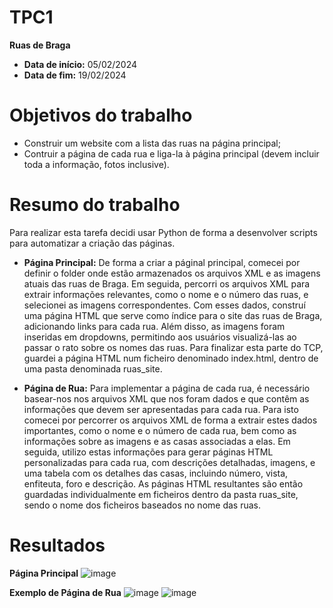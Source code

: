 # TPC1

**Ruas de Braga**

- **Data de início:** 05/02/2024
- **Data de fim:** 19/02/2024


# Objetivos do trabalho

- Construir um website com a lista das ruas na página principal;
- Contruir a página de cada rua e liga-la à página principal (devem incluir toda a informação, fotos inclusive).


# Resumo do trabalho
Para realizar esta tarefa decidi usar Python de forma a desenvolver scripts para automatizar a criação das páginas.

- **Página Principal:**
De forma a criar a páginal principal, comecei por definir o folder onde estão armazenados os arquivos XML e as imagens atuais das ruas de Braga. Em seguida, percorri os arquivos XML para extrair informações relevantes, como o nome e o número das ruas, e selecionei as imagens correspondentes. Com esses dados, construí uma página HTML que serve como índice para o site das ruas de Braga, adicionando links para cada rua. Além disso, as imagens foram inseridas em dropdowns, permitindo aos usuários visualizá-las ao passar o rato sobre os nomes das ruas. Para finalizar esta parte do TCP, guardei a página HTML num ficheiro denominado index.html, dentro de uma pasta denominada ruas_site.

- **Página de Rua:**
Para implementar a página de cada rua, é necessário basear-nos nos arquivos XML que nos foram dados e que contêm as informações que devem ser apresentadas para cada rua. Para isto comecei por percorrer os arquivos XML de forma a extrair estes dados importantes, como o nome e o número de cada rua, bem como as informações sobre as imagens e as casas associadas a elas. Em seguida, utilizo estas informações para gerar páginas HTML personalizadas para cada rua, com descrições detalhadas, imagens, e uma tabela com os detalhes das casas, incluindo número, vista, enfiteuta, foro e descrição. As páginas HTML resultantes são então guardadas individualmente em ficheiros dentro da pasta ruas_site, sendo o nome dos ficheiros baseados no nome das ruas.


# Resultados

**Página Principal**
![image](https://github.com/150Benjamim/EngWeb2024/assets/62024299/e3de4a21-51ef-4d0a-9adf-24373fb6854d)

**Exemplo de Página de Rua**
![image](https://github.com/150Benjamim/EngWeb2024/assets/62024299/acc17243-3b24-4ce8-b187-4e9e96553a78)
![image](https://github.com/150Benjamim/EngWeb2024/assets/62024299/7da76b5d-3dca-4d39-b4b2-d0235c092ff4)
